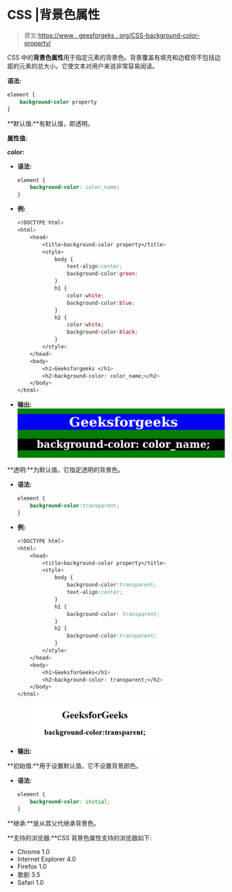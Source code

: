 # CSS |背景色属性

> 原文:[https://www . geesforgeks . org/CSS-background-color-property/](https://www.geeksforgeeks.org/css-background-color-property/)

CSS 中的**背景色属性**用于指定元素的背景色。背景覆盖有填充和边框但不包括边距的元素的总大小。它使文本对用户来说非常容易阅读。

**语法:**

```css
element {
    background-color property
}
```

**默认值:**有默认值，即透明。

**属性值:**

**color:**

*   **语法:**

    ```css
    element {
        background-color: color_name;
    }
    ```

*   **例:**

    ```css
    <!DOCTYPE html>
    <html>
        <head>
            <title>background-color property</title>
            <style> 
                body {
                    text-align:center;
                    background-color:green;
                }
                h1 { 
                    color:white;
                    background-color:blue;
                } 
                h2 {
                    color:white;
                    background-color:black;
                }
            </style> 
        </head>
        <body> 
            <h1>Geeksforgeeks </h1> 
            <h2>background-color: color_name;</h2>     
        </body> 
    </html>                                
    ```

*   **输出:**
    ![](img/763e47d6bf21df5503d2fe652fd7699d.png)

**透明:**为默认值。它指定透明的背景色。

*   **语法:**

    ```css
    element {
        background-color:transparent;
    }
    ```

*   **例:**

    ```css
    <!DOCTYPE html>
    <html>
        <head>
            <title>background-color property</title>
            <style> 
                body {
                    background-color:transparent;
                    text-align:center;
                }
                h1 { 
                    background-color: transparent; 
                } 
                h2 {
                    background-color:transparent;
                }
            </style> 
        </head>
        <body> 
            <h1>GeeksforGeeks</h1> 
            <h2>background-color: transparent;</h2>     
        </body> 
    </html>                    
    ```

*   **输出:**
    ![](img/8f71af6e2108134ee1bb0b7cf2425b15.png)

**初始值:**用于设置默认值。它不设置背景颜色。

*   **语法:**

    ```css
    element {
        background-color: initial;
    }
    ```

**继承:**是从其父代继承背景色。

**支持的浏览器:**CSS 背景色属性支持的浏览器如下:

*   Chrome 1.0
*   Internet Explorer 4.0
*   Firefox 1.0
*   歌剧 3.5
*   Safari 1.0
